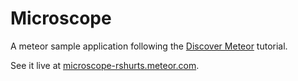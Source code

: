 # Microscope

A meteor sample application following the [Discover Meteor](http://www.discovermeteor.com) tutorial.

See it live at [microscope-rshurts.meteor.com](http://microscope-rshurts.meteor.com/).

